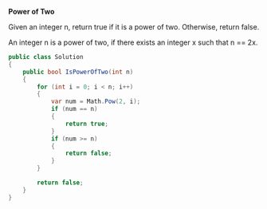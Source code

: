 <b>Power of Two</b>

Given an integer n, return true if it is a power of two. Otherwise, return false.

An integer n is a power of two, if there exists an integer x such that n == 2x.

```csharp
public class Solution
{
    public bool IsPowerOfTwo(int n)
    {
        for (int i = 0; i < n; i++)
        {
            var num = Math.Pow(2, i);
            if (num == n)
            {
                return true;
            }
            if (num >= n)
            {
                return false;
            }
        }

        return false;
    }
}

